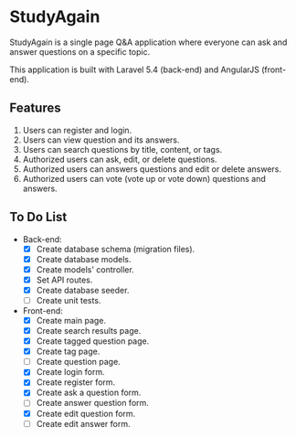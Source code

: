 # StudyAgain

StudyAgain is a single page Q&A application where everyone can ask and answer questions on a specific topic.

This application is built with Laravel 5.4 (back-end) and AngularJS (front-end).

## Features

1. Users can register and login.
2. Users can view question and its answers.
3. Users can search questions by title, content, or tags.
4. Authorized users can ask, edit, or delete questions.
5. Authorized users can answers questions and edit or delete answers.
6. Authorized users can vote (vote up or vote down) questions and answers.
 
## To Do List

- Back-end:
    - [x] Create database schema (migration files). 
    - [x] Create database models.
    - [x] Create models' controller.
    - [x] Set API routes.
    - [x] Create database seeder.
    - [ ] Create unit tests.
    
 - Front-end:
    - [x] Create main page. 
    - [x] Create search results page.
    - [x] Create tagged question page.
    - [x] Create tag page.
    - [ ] Create question page.
    - [x] Create login form.
    - [x] Create register form.
    - [x] Create ask a question form.
    - [ ] Create answer question form.
    - [x] Create edit question form.
    - [ ] Create edit answer form.